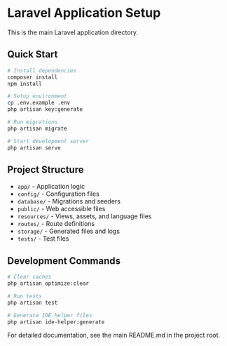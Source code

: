 # Laravel Application Setup

This is the main Laravel application directory.

## Quick Start

```bash
# Install dependencies
composer install
npm install

# Setup environment
cp .env.example .env
php artisan key:generate

# Run migrations
php artisan migrate

# Start development server
php artisan serve
```

## Project Structure

- `app/` - Application logic
- `config/` - Configuration files
- `database/` - Migrations and seeders
- `public/` - Web accessible files
- `resources/` - Views, assets, and language files
- `routes/` - Route definitions
- `storage/` - Generated files and logs
- `tests/` - Test files

## Development Commands

```bash
# Clear caches
php artisan optimize:clear

# Run tests
php artisan test

# Generate IDE helper files
php artisan ide-helper:generate
```

For detailed documentation, see the main README.md in the project root.
